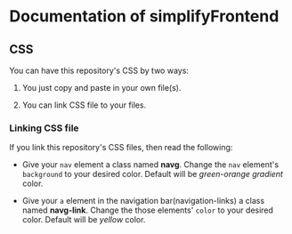# Documentation of simplifyFrontend

## CSS

You can have this repository's CSS by two ways: 
 
 1. You just copy and paste in your own file(s).

 2. You can link CSS file to your files. 

### Linking CSS file

If you link this repository's CSS files, then read the following:

- Give your `nav` element  a class named **navg**. Change the `nav` element's  `background` to your desired color. Default will be _green-orange gradient_ color.

- Give your `a` element in the navigation bar(navigation-links) a class named **navg-link**. Change the those elements' `color` to your desired color. Default will be _yellow_ color.


